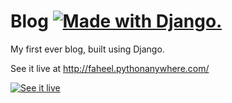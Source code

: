 # Blog <a href="http://www.djangoproject.com/"><img src="https://www.djangoproject.com/m/img/badges/djangomade124x25.gif" border="0" alt="Made with Django." title="Made with Django." /></a>
My first ever blog, built using Django.

See it live at http://faheel.pythonanywhere.com/

[![See it live][1]][2]

  [1]: https://cloud.githubusercontent.com/assets/11466676/21579833/3b1af3cc-cfeb-11e6-971d-95d6966390bb.png
  [2]: http://faheel.pythonanywhere.com/
